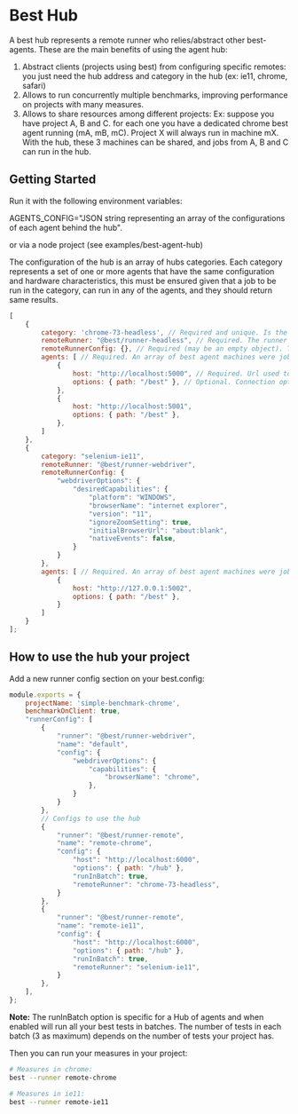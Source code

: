 # Best Hub

A best hub represents a remote runner who relies/abstract other best-agents. These are the main benefits of using the agent hub:

1. Abstract clients (projects using best) from configuring specific remotes: you just need the hub address and category in the hub (ex: ie11, chrome, safari)
2. Allows to run concurrently multiple benchmarks, improving performance on projects with many measures.
3. Allows to share resources among different projects: Ex: suppose you have project A, B and C. for each one you have a dedicated chrome best agent running (mA, mB, mC). Project X will always run in machine mX. With the hub, these 3 machines can be shared, and jobs from A, B and C can run in the hub.

## Getting Started

Run it with the following environment variables:

AGENTS_CONFIG="JSON string representing an array of the configurations of each agent behind the hub".

or via a node project (see examples/best-agent-hub)

The configuration of the hub is an array of hubs categories. Each category represents a set of one or more agents that have the same configuration and hardware characteristics, this must be ensured given that a job to be run in the category, can run in any of the agents, and they should return same results.

```javascript
[
    {
        category: 'chrome-73-headless', // Required and unique. Is the remote runner in the client best config.
        remoteRunner: "@best/runner-headless", // Required. The runner that any of the agents should use when running the job. 
        remoteRunnerConfig: {}, // Required (may be an empty object). The Runner config for the remote runner in the agents.
        agents: [ // Required. An array of best agent machines were jobs can run interchangeably obtaining the same results. 
            {
                host: "http://localhost:5000", // Required. Url used to connect to the agent.
                options: { path: "/best" }, // Optional. Connection options to the agent.
            },
            {
                host: "http://localhost:5001",
                options: { path: "/best" },
            },
        ]
    },
    {
        category: "selenium-ie11",
        remoteRunner: "@best/runner-webdriver",
        remoteRunnerConfig: {
            "webdriverOptions": {
                "desiredCapabilities": {
                    "platform": "WINDOWS",
                    "browserName": "internet explorer",
                    "version": "11",
                    "ignoreZoomSetting": true,
                    "initialBrowserUrl": "about:blank",
                    "nativeEvents": false,
                }
            }
        },
        agents: [ // Required. An array of best agent machines were jobs can run interchangeably obtaining the same results. 
            {
                host: "http://127.0.0.1:5002",
                options: { path: "/best" },
            }
        ]
    }
];
```

## How to use the hub your project

Add a new runner config section on your best.config:

```javascript
module.exports = {
    projectName: 'simple-benchmark-chrome',
    benchmarkOnClient: true,
    "runnerConfig": [
        {
            "runner": "@best/runner-webdriver",
            "name": "default",
            "config": {
                "webdriverOptions": {
                    "capabilities": {
                        "browserName": "chrome",
                    },
                }
            }
        },
        // Configs to use the hub
        {
            "runner": "@best/runner-remote",
            "name": "remote-chrome",
            "config": {
                "host": "http://localhost:6000",
                "options": { path: "/hub" },
                "runInBatch": true,
                "remoteRunner": "chrome-73-headless",
            }
        },
        {
            "runner": "@best/runner-remote",
            "name": "remote-ie11",
            "config": {
                "host": "http://localhost:6000",
                "options": { path: "/hub" },
                "runInBatch": true,
                "remoteRunner": "selenium-ie11",
            }
        },
    ],
};
```

**Note:** The runInBatch option is specific for a Hub of agents and when enabled will run all your best tests in batches. The number of tests in each batch (3 as maximum) depends on the number of tests your project has. 

Then you can run your measures in your project:

```bash
# Measures in chrome:
best --runner remote-chrome

# Measures in ie11:
best --runner remote-ie11
```
